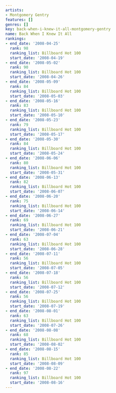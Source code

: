 ```yaml
---
artists:
- Montgomery Gentry
features: []
genres: []
key: back-when-i-knew-it-all-montgomery-gentry
name: Back When I Knew It All
rankings:
- end_date: '2008-04-25'
  rank: 98
  ranking_list: Billboard Hot 100
  start_date: '2008-04-19'
- end_date: '2008-05-02'
  rank: 90
  ranking_list: Billboard Hot 100
  start_date: '2008-04-26'
- end_date: '2008-05-09'
  rank: 84
  ranking_list: Billboard Hot 100
  start_date: '2008-05-03'
- end_date: '2008-05-16'
  rank: 83
  ranking_list: Billboard Hot 100
  start_date: '2008-05-10'
- end_date: '2008-05-23'
  rank: 79
  ranking_list: Billboard Hot 100
  start_date: '2008-05-17'
- end_date: '2008-05-30'
  rank: 84
  ranking_list: Billboard Hot 100
  start_date: '2008-05-24'
- end_date: '2008-06-06'
  rank: 80
  ranking_list: Billboard Hot 100
  start_date: '2008-05-31'
- end_date: '2008-06-13'
  rank: 82
  ranking_list: Billboard Hot 100
  start_date: '2008-06-07'
- end_date: '2008-06-20'
  rank: 75
  ranking_list: Billboard Hot 100
  start_date: '2008-06-14'
- end_date: '2008-06-27'
  rank: 69
  ranking_list: Billboard Hot 100
  start_date: '2008-06-21'
- end_date: '2008-07-04'
  rank: 63
  ranking_list: Billboard Hot 100
  start_date: '2008-06-28'
- end_date: '2008-07-11'
  rank: 56
  ranking_list: Billboard Hot 100
  start_date: '2008-07-05'
- end_date: '2008-07-18'
  rank: 56
  ranking_list: Billboard Hot 100
  start_date: '2008-07-12'
- end_date: '2008-07-25'
  rank: 56
  ranking_list: Billboard Hot 100
  start_date: '2008-07-19'
- end_date: '2008-08-01'
  rank: 63
  ranking_list: Billboard Hot 100
  start_date: '2008-07-26'
- end_date: '2008-08-08'
  rank: 68
  ranking_list: Billboard Hot 100
  start_date: '2008-08-02'
- end_date: '2008-08-15'
  rank: 85
  ranking_list: Billboard Hot 100
  start_date: '2008-08-09'
- end_date: '2008-08-22'
  rank: 97
  ranking_list: Billboard Hot 100
  start_date: '2008-08-16'
---
```


